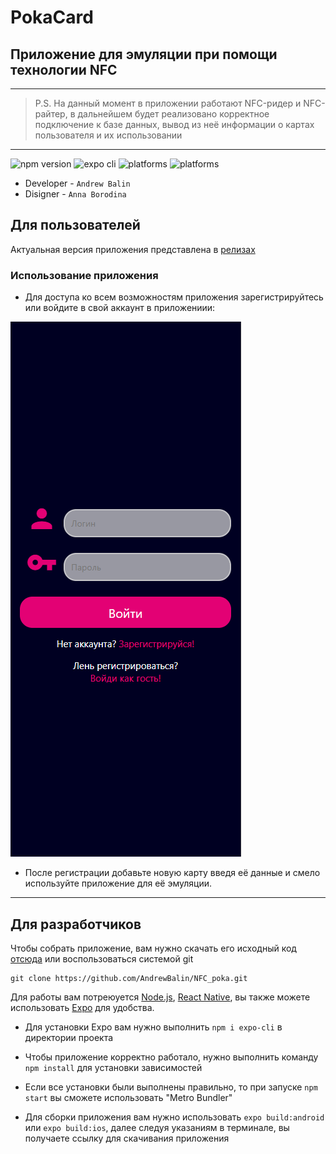 # PokaCard

## Приложение для эмуляции при помощи технологии NFC

---
>P.S. На данный момент в приложении работают NFC-ридер и NFC-райтер, в дальнейшем будет реализовано корректное подключение к базе данных, вывод из неё информации о картах пользователя и их использовании
---

![npm version](https://img.shields.io/badge/npm-v8.11.0-blue)
![expo cli](https://img.shields.io/badge/expo%20-v5.4.11%20-green)
![platforms](https://img.shields.io/badge/platforms-android-lightgrey)
![platforms](https://img.shields.io/badge/tech-NFC%7CBlutooth-red)

* Developer - `Andrew Balin`
* Disigner - `Anna Borodina`

## Для пользователей

Актуальная версия приложения представлена в [релизах](https://github.com/AndrewBalin/NFC_poka/releases "Relises")

### Использование приложения


* Для доступа ко всем возможностям приложения зарегистрируйтесь или войдите в свой аккаунт в приложениии:

![Экран входа в приложение](./assets/LoginScreen.png "Экран входа в приложение")

* После регистрации добавьте новую карту введя её данные и смело используйте приложение для её эмуляции.

---

## Для разработчиков

Чтобы собрать приложение, вам нужно скачать его исходный код [отсюда](https://github.com/AndrewBalin/NFC_poka/releases "Relises") или воспользоваться системой git

    git clone https://github.com/AndrewBalin/NFC_poka.git

Для работы вам потреюуется [Node.js](https://nodejs.org/dist/v16.15.1/node-v16.15.1-x64.msi), [React Native](https://reactnative.dev), вы также можете использовать [Expo](https://expo.dev) для удобства.

* Для установки Expo вам нужно выполнить
    `npm i expo-cli` в директории проекта

* Чтобы приложение корректно работало, нужно выполнить команду `npm install` для установки зависимостей

* Если все установки были выполнены правильно, то при запуске `npm start` вы сможете использовать "Metro Bundler"


* Для сборки приложения вам нужно использовать `expo build:android` или  `expo build:ios`, далее следуя указаниям в терминале, вы получаете ссылку для скачивания приложения
